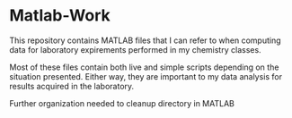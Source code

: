 # Matlab-Work
This repository contains MATLAB files that I can refer to when computing data for laboratory expirements performed in my chemistry classes.

Most of these files contain both live and simple scripts depending on the situation presented. Either way, they are important to my data analysis for results acquired in the laboratory.

Further organization needed to cleanup directory in MATLAB